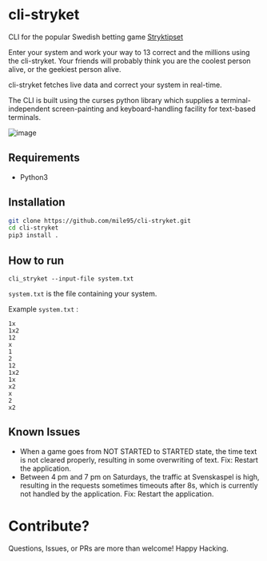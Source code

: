 # cli-stryket

CLI for the popular Swedish betting game [Stryktipset](https://spela.svenskaspel.se/stryktipset)

Enter your system and work your way to 13 correct and the millions using the cli-stryket. Your friends will probably think you are the coolest person alive, or the geekiest person alive.

cli-stryket fetches live data and correct your system in real-time.

The CLI is built using the curses python library which supplies a terminal-independent screen-painting and keyboard-handling facility for text-based terminals.

![image](https://user-images.githubusercontent.com/8545435/164912734-094959df-8ad5-4a4e-8916-c2b434e40aee.png)


## Requirements
- Python3

## Installation

```bash
git clone https://github.com/mile95/cli-stryket.git
cd cli-stryket
pip3 install .

```
## How to run

```
cli_stryket --input-file system.txt
```

`system.txt` is the file containing your system. 

Example `system.txt` : 

```
1x
1x2
12
x
1
2
12
1x2
1x
x2
x
2
x2
```

## Known Issues
- When a game goes from NOT STARTED to STARTED state, the time text is not cleared properly, resulting in some overwriting of text. Fix: Restart the application.
- Between 4 pm and 7 pm on Saturdays, the traffic at Svenskaspel is high, resulting in the requests sometimes timeouts after 8s, which is currently not handled by the application. Fix: Restart the application.

# Contribute?

Questions, Issues, or PRs are more than welcome! Happy Hacking.
